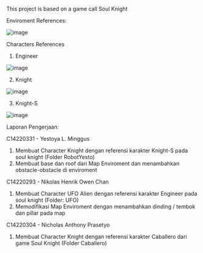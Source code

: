 This project is based on a game call Soul Knight

Enviroment References:

![image](https://github.com/NikoHoc/SoulKnight/assets/128313978/b70fd882-71c4-4c8a-9e20-72b97295c98e)

Characters References
1. Engineer
   
![image](https://github.com/NikoHoc/SoulKnight/assets/128313978/6b45dc62-d51a-486f-8404-99705a6b4980)

2. Knight
   
![image](https://github.com/NikoHoc/SoulKnight/assets/128313978/38f6c967-8241-49b6-90fa-61d92c220933)

3. Knight-S

![image](https://github.com/NikoHoc/SoulKnight/assets/128332966/e4c57e53-f4d0-4b0f-afbd-9bf25b2dc82a)



Laporan Pengerjaan:

C14220331 - Yestoya L. Minggus
  1. Membuat Character Knight dengan referensi karakter Knight-S pada soul knight (Folder RobotYesto)
  2. Membuat base dan roof dari Map Enviroment dan menambahkan obstacle-obstacle di enviroment 

C14220293 - Nikolas Henrik Owen Chan
  1. Membuat Character UFO Alien dengan referensi karakter Engineer pada soul knight (Folder: UFO)
  2. Memodifikasi Map Enviroment dengan menambahkan dinding / tembok dan pillar pada map

C14220304 - Nicholas Anthony Prasetyo
  1. Membuat Character Knight dengan referensi karakter Caballero dari game Soul Knight (Folder Caballero)

